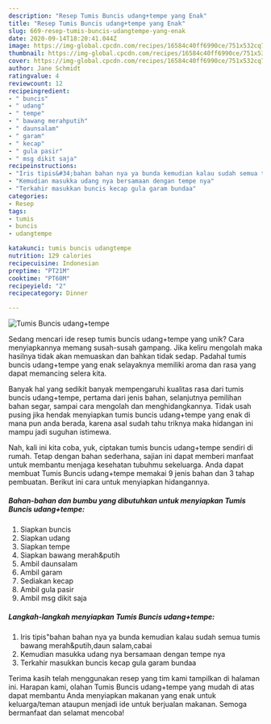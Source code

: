 ```yaml
---
description: "Resep Tumis Buncis udang+tempe yang Enak"
title: "Resep Tumis Buncis udang+tempe yang Enak"
slug: 669-resep-tumis-buncis-udangtempe-yang-enak
date: 2020-09-14T18:20:41.044Z
image: https://img-global.cpcdn.com/recipes/16584c40ff6990ce/751x532cq70/tumis-buncis-udangtempe-foto-resep-utama.jpg
thumbnail: https://img-global.cpcdn.com/recipes/16584c40ff6990ce/751x532cq70/tumis-buncis-udangtempe-foto-resep-utama.jpg
cover: https://img-global.cpcdn.com/recipes/16584c40ff6990ce/751x532cq70/tumis-buncis-udangtempe-foto-resep-utama.jpg
author: Jane Schmidt
ratingvalue: 4
reviewcount: 12
recipeingredient:
- " buncis"
- " udang"
- " tempe"
- " bawang merahputih"
- " daunsalam"
- " garam"
- " kecap"
- " gula pasir"
- " msg dikit saja"
recipeinstructions:
- "Iris tipis&#34;bahan bahan nya ya bunda kemudian kalau sudah semua tumis bawang merah&amp;putih,daun salam,cabai"
- "Kemudian masukka udang nya bersamaan dengan tempe nya"
- "Terkahir masukkan buncis kecap gula garam bundaa"
categories:
- Resep
tags:
- tumis
- buncis
- udangtempe

katakunci: tumis buncis udangtempe 
nutrition: 129 calories
recipecuisine: Indonesian
preptime: "PT21M"
cooktime: "PT60M"
recipeyield: "2"
recipecategory: Dinner

---
```



![Tumis Buncis udang+tempe](https://img-global.cpcdn.com/recipes/16584c40ff6990ce/751x532cq70/tumis-buncis-udangtempe-foto-resep-utama.jpg)

Sedang mencari ide resep tumis buncis udang+tempe yang unik? Cara menyiapkannya memang susah-susah gampang. Jika keliru mengolah maka hasilnya tidak akan memuaskan dan bahkan tidak sedap. Padahal tumis buncis udang+tempe yang enak selayaknya memiliki aroma dan rasa yang dapat memancing selera kita.

Banyak hal yang sedikit banyak mempengaruhi kualitas rasa dari tumis buncis udang+tempe, pertama dari jenis bahan, selanjutnya pemilihan bahan segar, sampai cara mengolah dan menghidangkannya. Tidak usah pusing jika hendak menyiapkan tumis buncis udang+tempe yang enak di mana pun anda berada, karena asal sudah tahu triknya maka hidangan ini mampu jadi suguhan istimewa.




Nah, kali ini kita coba, yuk, ciptakan tumis buncis udang+tempe sendiri di rumah. Tetap dengan bahan sederhana, sajian ini dapat memberi manfaat untuk membantu menjaga kesehatan tubuhmu sekeluarga. Anda dapat membuat Tumis Buncis udang+tempe memakai 9 jenis bahan dan 3 tahap pembuatan. Berikut ini cara untuk menyiapkan hidangannya.

<!--inarticleads1-->

##### Bahan-bahan dan bumbu yang dibutuhkan untuk menyiapkan Tumis Buncis udang+tempe:

1. Siapkan  buncis
1. Siapkan  udang
1. Siapkan  tempe
1. Siapkan  bawang merah&amp;putih
1. Ambil  daunsalam
1. Ambil  garam
1. Sediakan  kecap
1. Ambil  gula pasir
1. Ambil  msg dikit saja




<!--inarticleads2-->

##### Langkah-langkah menyiapkan Tumis Buncis udang+tempe:

1. Iris tipis&#34;bahan bahan nya ya bunda kemudian kalau sudah semua tumis bawang merah&amp;putih,daun salam,cabai
1. Kemudian masukka udang nya bersamaan dengan tempe nya
1. Terkahir masukkan buncis kecap gula garam bundaa




Terima kasih telah menggunakan resep yang tim kami tampilkan di halaman ini. Harapan kami, olahan Tumis Buncis udang+tempe yang mudah di atas dapat membantu Anda menyiapkan makanan yang enak untuk keluarga/teman ataupun menjadi ide untuk berjualan makanan. Semoga bermanfaat dan selamat mencoba!
